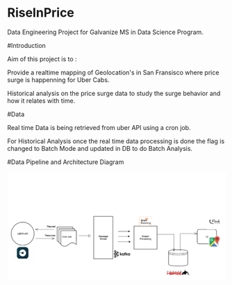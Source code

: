 # RiseInPrice
Data Engineering Project for Galvanize MS in Data Science Program.

#Introduction

Aim of this project is to :

Provide a realtime mapping of Geolocation's in San Fransisco where price surge is happenning for Uber Cabs.

Historical analysis on the price surge data to study the surge behavior and how it relates with time.

#Data

Real time Data is being retrieved from uber API using a cron job.

For Historical Analysis once the real time data processing is done the flag is changed to Batch Mode and updated in DB to do Batch Analysis.

#Data Pipeline and Architecture Diagram

![Architecture Diagram](/uberUI/app/images/ArchitectureDiagram.png)







